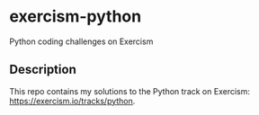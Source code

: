 # exercism-python
Python coding challenges on Exercism

## Description
This repo contains my solutions to the Python track on Exercism: https://exercism.io/tracks/python.

